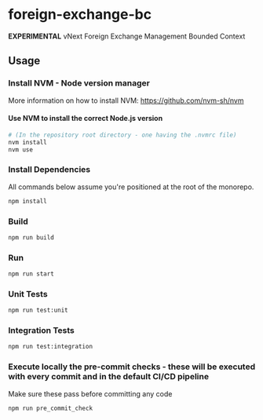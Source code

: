 # foreign-exchange-bc
**EXPERIMENTAL** vNext Foreign Exchange Management Bounded Context

## Usage

### Install NVM - Node version manager

More information on how to install NVM: https://github.com/nvm-sh/nvm

#### Use NVM to install the correct Node.js version

```bash
# (In the repository root directory - one having the .nvmrc file)
nvm install
nvm use
```

### Install Dependencies

All commands below assume you're positioned at the root of the monorepo.

```bash
npm install
```

### Build

```bash
npm run build
```

### Run

```bash
npm run start
```

### Unit Tests

```bash
npm run test:unit
```

### Integration Tests

```bash
npm run test:integration
```

### Execute locally the pre-commit checks - these will be executed with every commit and in the default CI/CD pipeline
Make sure these pass before committing any code

```bash
npm run pre_commit_check
```

